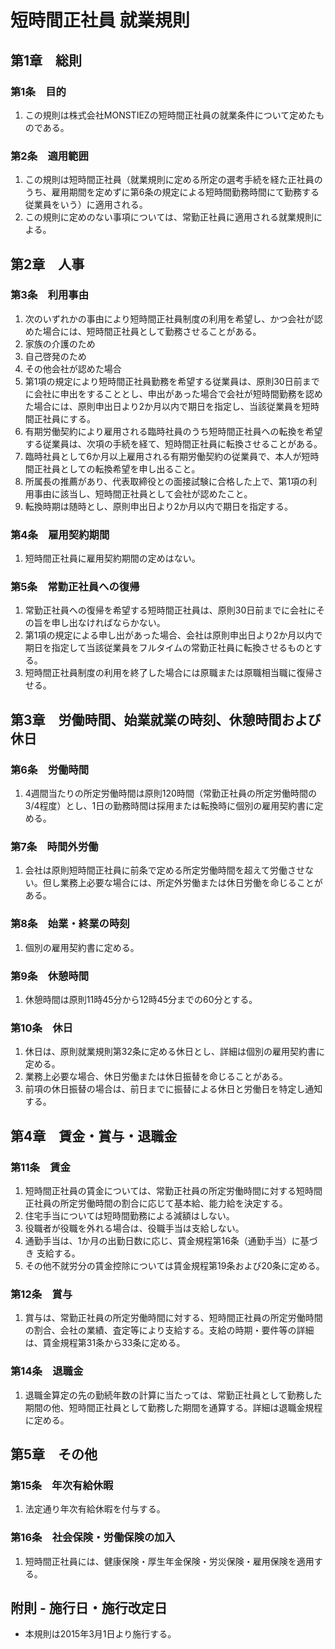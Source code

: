 # 短時間正社員 就業規則

## 第1章　総則

### 第1条　目的

1. この規則は株式会社MONSTIEZの短時間正社員の就業条件について定めたものである。

### 第2条　適用範囲

1. この規則は短時間正社員（就業規則に定める所定の選考手続を経た正社員のうち、雇用期間を定めずに第6条の規定による短時間勤務時間にて勤務する従業員をいう）に適用される。
2. この規則に定めのない事項については、常勤正社員に適用される就業規則による。

## 第2章　人事

### 第3条　利用事由

1. 次のいずれかの事由により短時間正社員制度の利用を希望し、かつ会社が認めた場合には、短時間正社員として勤務させることがある。
1. 家族の介護のため
2. 自己啓発のため
3. その他会社が認めた場合
2. 第1項の規定により短時間正社員勤務を希望する従業員は、原則30日前までに会社に申出をすることとし、申出があった場合で会社が短時間勤務を認めた場合には、原則申出日より2か月以内で期日を指定し、当該従業員を短時間正社員にする。
3. 有期労働契約により雇用される臨時社員のうち短時間正社員への転換を希望する従業員は、次項の手続を経て、短時間正社員に転換させることがある。
1. 臨時社員として6か月以上雇用される有期労働契約の従業員で、本人が短時間正社員としての転換希望を申し出ること。
2. 所属長の推薦があり、代表取締役との面接試験に合格した上で、第1項の利用事由に該当し、短時間正社員として会社が認めたこと。
3. 転換時期は随時とし、原則申出日より2か月以内で期日を指定する。

### 第4条　雇用契約期間

1. 短時間正社員に雇用契約期間の定めはない。

### 第5条　常勤正社員への復帰

1. 常勤正社員への復帰を希望する短時間正社員は、原則30日前までに会社にその旨を申し出なければならかない。
2. 第1項の規定による申し出があった場合、会社は原則申出日より2か月以内で期日を指定して当該従業員をフルタイムの常勤正社員に転換させるものとする。
3. 短時間正社員制度の利用を終了した場合には原職または原職相当職に復帰させる。

## 第3章　労働時間、始業就業の時刻、休憩時間および休日

### 第6条　労働時間

1. 4週間当たりの所定労働時間は原則120時間（常勤正社員の所定労働時間の3/4程度）とし、1日の勤務時間は採用または転換時に個別の雇用契約書に定める。

### 第7条　時間外労働

1. 会社は原則短時間正社員に前条で定める所定労働時間を超えて労働させない。但し業務上必要な場合には、所定外労働または休日労働を命じることがある。

### 第8条　始業・終業の時刻

1. 個別の雇用契約書に定める。

### 第9条　休憩時間

1. 休憩時間は原則11時45分から12時45分までの60分とする。

### 第10条　休日

1. 休日は、原則就業規則第32条に定める休日とし、詳細は個別の雇用契約書に定める。
2. 業務上必要な場合、休日労働または休日振替を命じることがある。
3. 前項の休日振替の場合は、前日までに振替による休日と労働日を特定し通知する。

## 第4章　賃金・賞与・退職金

### 第11条　賃金

1. 短時間正社員の賃金については、常勤正社員の所定労働時間に対する短時間正社員の所定労働時間の割合に応じて基本給、能力給を決定する。
2. 住宅手当については短時間勤務による減額はしない。
3. 役職者が役職を外れる場合は、役職手当は支給しない。
4. 通勤手当は、1か月の出勤日数に応じ、賃金規程第16条（通勤手当）に基づき
支給する。
5. その他不就労分の賃金控除については賃金規程第19条および20条に定める。

### 第12条　賞与

1. 賞与は、常勤正社員の所定労働時間に対する、短時間正社員の所定労働時間の割合、会社の業績、査定等により支給する。支給の時期・要件等の詳細は、賃金規程第31条から33条に定める。

### 第14条　退職金

1. 退職金算定の先の勤続年数の計算に当たっては、常勤正社員として勤務した期間の他、短時間正社員として勤務した期間を通算する。詳細は退職金規程に定める。

## 第5章　その他

### 第15条　年次有給休暇

1. 法定通り年次有給休暇を付与する。

### 第16条　社会保険・労働保険の加入

1. 短時間正社員には、健康保険・厚生年金保険・労災保険・雇用保険を適用する。


## 附則 - 施行日・施行改定日

* 本規則は2015年3月1日より施行する。
